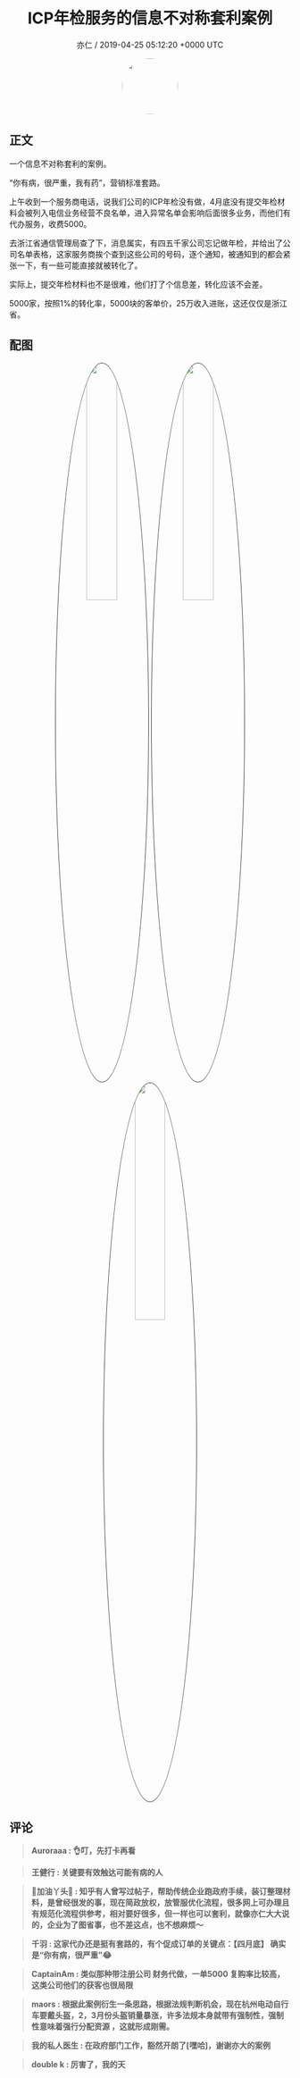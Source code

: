 <h1 align="center">ICP年检服务的信息不对称套利案例</h1>
<p align="center">
    <a>亦仁 / 2019-04-25 05:12:20 &#43;0000 UTC</a>
</p>

<div align="center">
    <img src="https://images.zsxq.com/Fn3NQqCN8nuGF86yZPXSbEsl0mb3?e=1590940799&amp;token=kIxbL07-8jAj8w1n4s9zv64FuZZNEATmlU_Vm6zD:pfbNc8W3hS0oYG_hyXXh_rHMHuc=" width="100" height="100" style="border:1px solid;border-radius:50%; color:#ffffff"/>
</div>

## 正文

<div>
 

一个信息不对称套利的案例。

“你有病，很严重，我有药”，营销标准套路。

上午收到一个服务商电话，说我们公司的ICP年检没有做，4月底没有提交年检材料会被列入电信业务经营不良名单，进入异常名单会影响后面很多业务，而他们有代办服务，收费5000。

去浙江省通信管理局查了下，消息属实，有四五千家公司忘记做年检，并给出了公司名单表格，这家服务商挨个查到这些公司的号码，逐个通知，被通知到的都会紧张一下，有一些可能直接就被转化了。

实际上，提交年检材料也不是很难，他们打了个信息差，转化应该不会差。

5000家，按照1%的转化率，5000块的客单价，25万收入进账，这还仅仅是浙江省。
</div>

## 配图
<div class="image" align="center">

<img src="https://images.zsxq.com/FsO_GtaYD3NiD2aGjiO7IJsbhoeK?e=1590940799&amp;token=kIxbL07-8jAj8w1n4s9zv64FuZZNEATmlU_Vm6zD:FOE3dKs_AEZKJJobcXj09DAyof8=" width="33%" height="33%" style="border:1px solid;border-radius:50%; color:#3c3f41"/>

<img src="https://images.zsxq.com/FkZ57rLvziwHkTmAujvFy21jj5bW?imageMogr2/auto-orient/thumbnail/800x/format/jpg/blur/1x0/quality/75&amp;e=1590940799&amp;token=kIxbL07-8jAj8w1n4s9zv64FuZZNEATmlU_Vm6zD:7FCJLBF0lxUoobCeZtnWtON4X1Q=" width="33%" height="33%" style="border:1px solid;border-radius:50%; color:#3c3f41"/>

<img src="https://images.zsxq.com/Fov2XW9EcVEO6F6PP2zYmaO6DMgW?imageMogr2/auto-orient/thumbnail/800x/format/jpg/blur/1x0/quality/75&amp;e=1590940799&amp;token=kIxbL07-8jAj8w1n4s9zv64FuZZNEATmlU_Vm6zD:1HY2SJ4z2we6mx8rjEjASswO2OU=" width="33%" height="33%" style="border:1px solid;border-radius:50%; color:#3c3f41"/>

</div>

## 评论

<div align="left">
<div>

<blockquote >
<span> <strong>Auroraaa : 👌叮，先打卡再看 </strong></span>
</blockquote>

<blockquote >
<span> <strong>王健行 : 关键要有效触达可能有病的人 </strong></span>
</blockquote>

<blockquote >
<span> <strong>📖加油丫头💝 : 知乎有人曾写过帖子，帮助传统企业跑政府手续，装订整理材料，是曾经很发的事，现在简政放权，放管服优化流程，很多网上可办理且有规范化流程供参考，相对要好很多，但一样也可以套利，就像亦仁大大说的，企业为了图省事，也不差这点，也不想麻烦～ </strong></span>
</blockquote>

<blockquote >
<span> <strong>千羽 : 这家代办还是挺有套路的，有个促成订单的关键点：【四月底】
确实是“你有病，很严重”😂 </strong></span>
</blockquote>

<blockquote >
<span> <strong>CaptainAm : 类似那种带注册公司 财务代做，一单5000  复购率比较高，这类公司他们的获客也很局限 </strong></span>
</blockquote>

<blockquote >
<span> <strong>maors : 根据此案例衍生一条思路，根据法规判断机会，现在杭州电动自行车要戴头盔，2，3月份头盔销量暴涨，许多法规本身就带有强制性，强制性意味着强行分配资源 ，这就形成刚需。 </strong></span>
</blockquote>

<blockquote >
<span> <strong>我的私人医生 : 在政府部门工作，豁然开朗了[嘿哈]，谢谢亦大的案例 </strong></span>
</blockquote>

<blockquote >
<span> <strong>double k : 厉害了，我的天 </strong></span>
</blockquote>

</div>
</div>